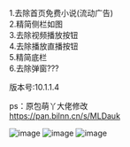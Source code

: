 

1.去除首页免费小说(流动广告)<br>
2.精简侧栏如图<br>
3.去除视频播放按钮<br>
4.去除播放直播按钮<br>
5.精简底栏<br>
6.去除弹窗???<br>

版本号:10.1.1.4<br>

ps：原包萌丫大佬修改<br>
https://pan.bilnn.cn/s/MLDauk<br>



  ![image](https://github.com/CAOTXdidiao/software/blob/main/%23/IMG_20220422_164017.jpg)
  ![image](https://github.com/CAOTXdidiao/software/blob/main/%23/IMG_20220422_165518.jpg)
  ![image](https://github.com/CAOTXdidiao/software/blob/main/%23/IMG_20220422_165126.jpg)
